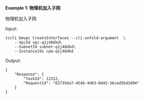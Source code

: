 **Example 1: 物理机加入子网**

物理机加入子网

Input: 

```
tccli bmvpc CreateInterfaces --cli-unfold-argument  \
    --VpcId vpc-q1j48dkd\
    --SubnetId subnet-q1j48dkd\
    --InstanceIds cpm-q1j48dkd
```

Output: 
```
{
    "Response": {
        "TaskId": 12312,
        "RequestId": "62735da7-4546-4d63-8d42-36ced3bd3d94"
    }
}
```

